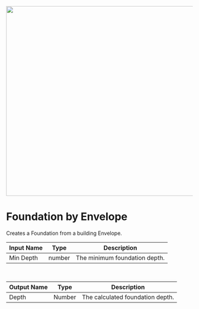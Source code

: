 <img src="preview.png" width="512">

# Foundation by Envelope

Creates a Foundation from a building Envelope.

|Input Name|Type|Description|
|---|---|---|
|Min Depth|number|The minimum foundation depth.|


<br>

|Output Name|Type|Description|
|---|---|---|
|Depth|Number|The calculated foundation depth.|

